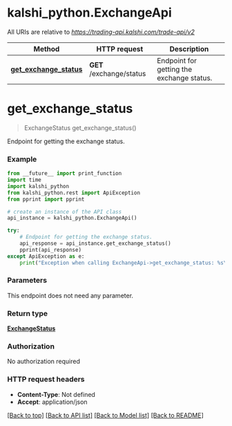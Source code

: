 # kalshi_python.ExchangeApi

All URIs are relative to *https://trading-api.kalshi.com/trade-api/v2*

Method | HTTP request | Description
------------- | ------------- | -------------
[**get_exchange_status**](ExchangeApi.md#get_exchange_status) | **GET** /exchange/status | Endpoint for getting the exchange status.

# **get_exchange_status**
> ExchangeStatus get_exchange_status()

Endpoint for getting the exchange status.

### Example

```python
from __future__ import print_function
import time
import kalshi_python
from kalshi_python.rest import ApiException
from pprint import pprint

# create an instance of the API class
api_instance = kalshi_python.ExchangeApi()

try:
    # Endpoint for getting the exchange status.
    api_response = api_instance.get_exchange_status()
    pprint(api_response)
except ApiException as e:
    print("Exception when calling ExchangeApi->get_exchange_status: %s\n" % e)
```

### Parameters
This endpoint does not need any parameter.

### Return type

[**ExchangeStatus**](ExchangeStatus.md)

### Authorization

No authorization required

### HTTP request headers

 - **Content-Type**: Not defined
 - **Accept**: application/json

[[Back to top]](#) [[Back to API list]](../README.md#documentation-for-api-endpoints) [[Back to Model list]](../README.md#documentation-for-models) [[Back to README]](../README.md)

